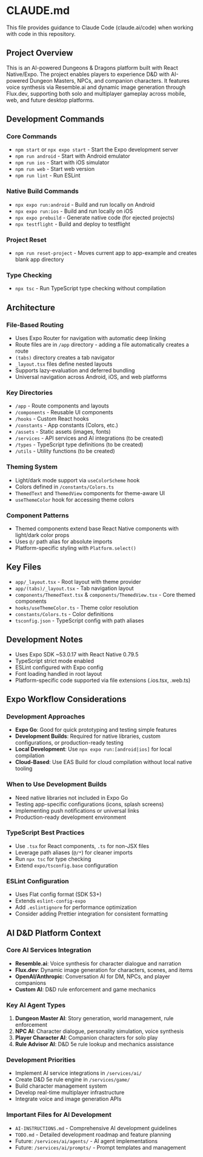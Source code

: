 # CLAUDE.md

This file provides guidance to Claude Code (claude.ai/code) when working with code in this repository.

## Project Overview

This is an AI-powered Dungeons & Dragons platform built with React Native/Expo. The project enables players to experience D&D with AI-powered Dungeon Masters, NPCs, and companion characters. It features voice synthesis via Resemble.ai and dynamic image generation through Flux.dev, supporting both solo and multiplayer gameplay across mobile, web, and future desktop platforms.

## Development Commands

### Core Commands
- `npm start` or `npx expo start` - Start the Expo development server
- `npm run android` - Start with Android emulator
- `npm run ios` - Start with iOS simulator  
- `npm run web` - Start web version
- `npm run lint` - Run ESLint

### Native Build Commands
- `npx expo run:android` - Build and run locally on Android
- `npx expo run:ios` - Build and run locally on iOS
- `npx expo prebuild` - Generate native code (for ejected projects)
- `npx testflight` - Build and deploy to testflight

### Project Reset
- `npm run reset-project` - Moves current app to app-example and creates blank app directory

### Type Checking
- `npx tsc` - Run TypeScript type checking without compilation

## Architecture

### File-Based Routing
- Uses Expo Router for navigation with automatic deep linking
- Route files are in `/app` directory - adding a file automatically creates a route
- `(tabs)` directory creates a tab navigator
- `_layout.tsx` files define nested layouts
- Supports lazy-evaluation and deferred bundling
- Universal navigation across Android, iOS, and web platforms

### Key Directories
- `/app` - Route components and layouts
- `/components` - Reusable UI components
- `/hooks` - Custom React hooks
- `/constants` - App constants (Colors, etc.)
- `/assets` - Static assets (images, fonts)
- `/services` - API services and AI integrations (to be created)
- `/types` - TypeScript type definitions (to be created)
- `/utils` - Utility functions (to be created)

### Theming System
- Light/dark mode support via `useColorScheme` hook
- Colors defined in `/constants/Colors.ts`
- `ThemedText` and `ThemedView` components for theme-aware UI
- `useThemeColor` hook for accessing theme colors

### Component Patterns
- Themed components extend base React Native components with light/dark color props
- Uses `@/` path alias for absolute imports
- Platform-specific styling with `Platform.select()`

## Key Files
- `app/_layout.tsx` - Root layout with theme provider
- `app/(tabs)/_layout.tsx` - Tab navigation layout
- `components/ThemedText.tsx` & `components/ThemedView.tsx` - Core themed components
- `hooks/useThemeColor.ts` - Theme color resolution
- `constants/Colors.ts` - Color definitions
- `tsconfig.json` - TypeScript config with path aliases

## Development Notes
- Uses Expo SDK ~53.0.17 with React Native 0.79.5
- TypeScript strict mode enabled
- ESLint configured with Expo config
- Font loading handled in root layout
- Platform-specific code supported via file extensions (.ios.tsx, .web.ts)

## Expo Workflow Considerations

### Development Approaches
- **Expo Go**: Good for quick prototyping and testing simple features
- **Development Builds**: Required for native libraries, custom configurations, or production-ready testing
- **Local Development**: Use `npx expo run:[android|ios]` for local compilation
- **Cloud-Based**: Use EAS Build for cloud compilation without local native tooling

### When to Use Development Builds
- Need native libraries not included in Expo Go
- Testing app-specific configurations (icons, splash screens)
- Implementing push notifications or universal links
- Production-ready development environment

### TypeScript Best Practices
- Use `.tsx` for React components, `.ts` for non-JSX files
- Leverage path aliases (`@/*`) for cleaner imports
- Run `npx tsc` for type checking
- Extend `expo/tsconfig.base` configuration

### ESLint Configuration
- Uses Flat config format (SDK 53+)
- Extends `eslint-config-expo`
- Add `.eslintignore` for performance optimization
- Consider adding Prettier integration for consistent formatting

## AI D&D Platform Context

### Core AI Services Integration
- **Resemble.ai**: Voice synthesis for character dialogue and narration
- **Flux.dev**: Dynamic image generation for characters, scenes, and items
- **OpenAI/Anthropic**: Conversation AI for DM, NPCs, and player companions
- **Custom AI**: D&D rule enforcement and game mechanics

### Key AI Agent Types
1. **Dungeon Master AI**: Story generation, world management, rule enforcement
2. **NPC AI**: Character dialogue, personality simulation, voice synthesis
3. **Player Character AI**: Companion characters for solo play
4. **Rule Advisor AI**: D&D 5e rule lookup and mechanics assistance

### Development Priorities
- Implement AI service integrations in `/services/ai/`
- Create D&D 5e rule engine in `/services/game/`
- Build character management system
- Develop real-time multiplayer infrastructure
- Integrate voice and image generation APIs

### Important Files for AI Development
- `AI-INSTRUCTIONS.md` - Comprehensive AI development guidelines
- `TODO.md` - Detailed development roadmap and feature planning
- Future: `/services/ai/agents/` - AI agent implementations
- Future: `/services/ai/prompts/` - Prompt templates and management